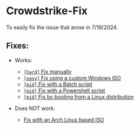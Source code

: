 # Crowdstrike-Fix

To easily fix the issue that arose in 7/19/2024.

## Fixes:

- Works:

  - [`[hard]` Fix manually](docs/manual.md)
  - [`[easy]` Fix using a custom Windows ISO](docs/winpe-no-bitlocker.md)
  - [`[mid]` Fix with a Batch script](docs/bat-script.md)
  - [`[mid]` Fix with a Powershell script](docs/ps-script.md)
  - [`[mid]` Fix by booting from a Linux distribution](docs/linux.md)

- Does NOT work:

  - [Fix with an Arch Linux based ISO](docs/arch-linux.md)
